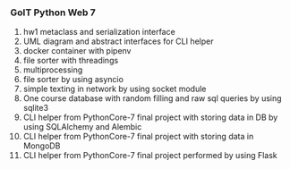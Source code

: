 <h3>GoIT Python Web 7</h3>
<ol>
    <li>hw1 metaclass and serialization interface</li>
    <li>UML diagram and abstract interfaces for CLI helper</li>
    <li>docker container with pipenv</li>
    <li>file sorter with threadings</li>
    <li>multiprocessing</li>
    <li>file sorter by using asyncio</li>
    <li>simple texting in network by using socket module</li>
    <li>One course database with random filling and raw sql queries by using sqlite3</li>
    <li>CLI helper from PythonCore-7 final project with storing data in DB by using SQLAlchemy and Alembic</li> 
    <li>CLI helper from PythonCore-7 final project with storing data in MongoDB</li>
    <li>CLI helper from PythonCore-7 final project performed by using Flask</li> 
</ol>
